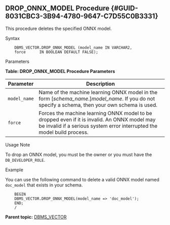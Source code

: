 ## DROP_ONNX_MODEL Procedure {#GUID-8031CBC3-3B94-4780-9647-C7D55C0B3331}

This procedure deletes the specified ONNX model.

Syntax
```
    DBMS_VECTOR.DROP_ONNX_MODEL (model_name IN VARCHAR2,
    force      IN BOOLEAN DEFAULT FALSE);
```
    

Parameters

**Table: DROP_ONNX_MODEL Procedure Parameters**

Parameter | Description  
---|---  
`model_name` |  Name of the machine learning ONNX model in the form [*schema_name*.]*model_name*. If you do not specify a schema, then your own schema is used.   
`force` |  Forces the machine learning ONNX model to be dropped even if it is invalid. An ONNX model may be invalid if a serious system error interrupted the model build process.   
  
Usage Note

To drop an ONNX model, you must be the owner or you must have the `DB_DEVELOPER_ROLE`. 

Example

You can use the following command to delete a valid ONNX model named `doc_model` that exists in your schema. 
```
    BEGIN
    DBMS_VECTOR.DROP_ONNX_MODEL(model_name => 'doc_model');
    END;
    /
```
    

**Parent topic:** [DBMS_VECTOR](dbms_vector-vecse.md)
